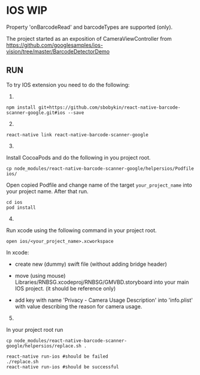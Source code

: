 # IOS WIP
Property 'onBarcodeRead' and barcodeTypes are supported (only).

The project started as an exposition of CameraViewController from
<https://github.com/googlesamples/ios-vision/tree/master/BarcodeDetectorDemo>

## RUN
To try IOS extension you need to do the following:

1.
```
npm install git+https://github.com/sbobykin/react-native-barcode-scanner-google.git#ios --save
```

2.
```
react-native link react-native-barcode-scanner-google
```

3.
Install CocoaPods and do the following in you project root.

```
cp node_modules/react-native-barcode-scanner-google/helpersios/Podfile ios/
```

Open copied Podfile and change name of the target `your_project_name` into your project name.
After that run.

```
cd ios
pod install
```

4.
Run xcode using the following command in your project root.
```
open ios/<your_project_name>.xcworkspace
```

In xcode:

* create new (dummy) swift file (without adding bridge header)

* move (using mouse) Libraries/RNBSG.xcodeproj/RNBSG/GMVBD.storyboard into your main IOS project.
(it should be reference only) 

* add key with name 'Privacy - Camera Usage Description' into 'info.plist' with value describing the reason for camera usage.

5.
In your project root run

```
cp node_modules/react-native-barcode-scanner-google/helpersios/replace.sh .

react-native run-ios #should be failed
./replace.sh
react-native run-ios #should be successful
```
